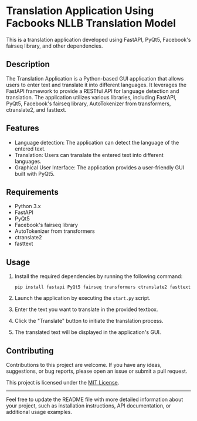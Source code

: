 

# Translation Application Using Facbooks NLLB Translation Model

This is a translation application developed using FastAPI, PyQt5, Facebook's fairseq library, and other dependencies.

## Description

The Translation Application is a Python-based GUI application that allows users to enter text and translate it into different languages. It leverages the FastAPI framework to provide a RESTful API for language detection and translation. The application utilizes various libraries, including FastAPI, PyQt5, Facebook's fairseq library, AutoTokenizer from transformers, ctranslate2, and fasttext.

## Features

- Language detection: The application can detect the language of the entered text.
- Translation: Users can translate the entered text into different languages.
- Graphical User Interface: The application provides a user-friendly GUI built with PyQt5.

## Requirements

- Python 3.x
- FastAPI
- PyQt5
- Facebook's fairseq library
- AutoTokenizer from transformers
- ctranslate2
- fasttext

## Usage

1. Install the required dependencies by running the following command:
   ```
   pip install fastapi PyQt5 fairseq transformers ctranslate2 fasttext
   ```

2. Launch the application by executing the `start.py` script.

3. Enter the text you want to translate in the provided textbox.

4. Click the "Translate" button to initiate the translation process.

5. The translated text will be displayed in the application's GUI.

## Contributing

Contributions to this project are welcome. If you have any ideas, suggestions, or bug reports, please open an issue or submit a pull request.



This project is licensed under the [MIT License](LICENSE).

---

Feel free to update the README file with more detailed information about your project, such as installation instructions, API documentation, or additional usage examples.
